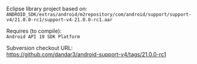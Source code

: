 Eclipse library project based on:<br/>
`ANDROID_SDK/extras/android/m2repository/com/android/support/support-v4/21.0.0-rc1/support-v4-21.0.0-rc1.aar`

Requires (to compile):<br/>
`Android API 19 SDK Platform`

Subversion checkout URL:<br/>
https://github.com/dandar3/android-support-v4/tags/21.0.0-rc1
